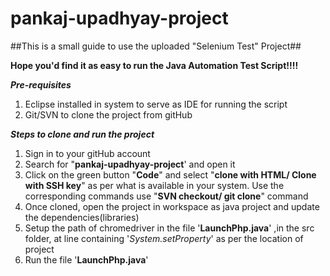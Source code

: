 # pankaj-upadhyay-project

##This is a small guide to use the uploaded "Selenium Test" Project##

**Hope you'd find it as easy to run the Java Automation Test Script!!!!**

**_Pre-requisites_**
1. Eclipse installed in system to serve as IDE for running the script
2. Git/SVN to clone the project from gitHub

**_Steps to clone and run the project_**
1. Sign in to your gitHub account
2. Search for "**pankaj-upadhyay-project**' and open it
3. Click on the green button "**Code**" and select "**clone with HTML/ Clone with SSH key**" as per what is available in your system. Use the corresponding commands use "**SVN checkout/ git clone**" command
4. Once cloned, open the project in workspace as java project and update the dependencies(libraries)
5. Setup the path of chromedriver in the file '**LaunchPhp.java**' ,in the src folder, at line containing '_System.setProperty_' as per the location of project
6. Run the file '**LaunchPhp.java**'
